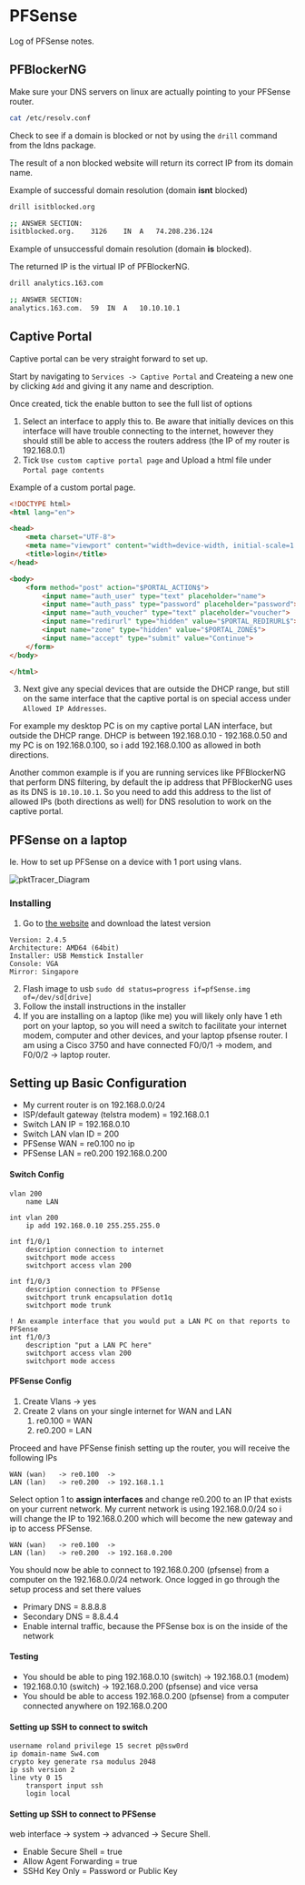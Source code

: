 # PFSense

Log of PFSense notes.

## PFBlockerNG

Make sure your DNS servers on linux are actually pointing to your PFSense router.

```bash
cat /etc/resolv.conf
```

Check to see if a domain is blocked or not by using the `drill` command from the ldns package.

The result of a non blocked website will return its correct IP from its domain name.

Example of successful domain resolution (domain **isnt** blocked)

```bash
drill isitblocked.org
```

```bash
;; ANSWER SECTION:
isitblocked.org.	3126	IN	A	74.208.236.124
```

Example of unsuccessful domain resolution (domain **is** blocked).

The returned IP is the virtual IP of PFBlockerNG.

```bash
drill analytics.163.com
```

```bash
;; ANSWER SECTION:
analytics.163.com.	59	IN	A	10.10.10.1
```

## Captive Portal

Captive portal can be very straight forward to set up.

Start by navigating to `Services -> Captive Portal` and Createing a new one by clicking `Add` and giving it any name and description.

Once created, tick the enable button to see the full list of options

1. Select an interface to apply this to. Be aware that initially devices on this interface will have trouble connecting to the internet, however they should still be able to access the routers address (the IP of my router is 192.168.0.1)
2. Tick `Use custom captive portal page` and Upload a html file under `Portal page contents`

Example of a custom portal page.

```html
<!DOCTYPE html>
<html lang="en">

<head>
	<meta charset="UTF-8">
	<meta name="viewport" content="width=device-width, initial-scale=1.0">
	<title>login</title>
</head>

<body>
	<form method="post" action="$PORTAL_ACTION$">
		<input name="auth_user" type="text" placeholder="name">
		<input name="auth_pass" type="password" placeholder="password">
		<input name="auth_voucher" type="text" placeholder="voucher">
		<input name="redirurl" type="hidden" value="$PORTAL_REDIRURL$">
		<input name="zone" type="hidden" value="$PORTAL_ZONE$">
		<input name="accept" type="submit" value="Continue">
	</form>
</body>

</html>
```

3. Next give any special devices that are outside the DHCP range, but still on the same interface that the captive portal is on special access under `Allowed IP Addresses`.

For example my desktop PC is on my captive portal LAN interface, but outside the DHCP range. DHCP is between 192.168.0.10 - 192.168.0.50 and my PC is on 192.168.0.100, so i add 192.168.0.100 as allowed in both directions.

Another common example is if you are running services like PFBlockerNG that perform DNS filtering, by default the ip address that PFBlockerNG uses as its DNS is `10.10.10.1`. So you need to add this address to the list of allowed IPs (both directions as well) for DNS resolution to work on the captive portal.

## PFSense on a laptop

Ie. How to set up PFSense on a device with 1 port using vlans.

![pktTracer_Diagram](/media/PFSense_Diagram.png)

### Installing

1. Go to [the website](https://www.pfsense.org/download/) and download the latest version

```none
Version: 2.4.5
Architecture: AMD64 (64bit)
Installer: USB Memstick Installer
Console: VGA
Mirror: Singapore
```

2. Flash image to usb `sudo dd status=progress if=pfSense.img of=/dev/sd[drive]`
3. Follow the install instructions in the installer
4. If you are installing on a laptop (like me) you will likely only have 1 eth port on your laptop, so you will need a switch to facilitate your internet modem, computer and other devices, and your laptop pfsense router. I am using a Cisco 3750 and have connected F0/0/1 -> modem, and F0/0/2 -> laptop router.

## Setting up Basic Configuration

* My current router is on 192.168.0.0/24
* ISP/default gateway (telstra modem) = 192.168.0.1
* Switch LAN IP = 192.168.0.10
* Switch LAN vlan ID = 200
* PFSense WAN = re0.100	no ip
* PFSense LAN = re0.200 192.168.0.200

#### Switch Config

```none
vlan 200
	name LAN

int vlan 200
	ip add 192.168.0.10 255.255.255.0

int f1/0/1
	description connection to internet
	switchport mode access
	switchport access vlan 200

int f1/0/3
	description connection to PFSense
	switchport trunk encapsulation dot1q
	switchport mode trunk

! An example interface that you would put a LAN PC on that reports to PFSense
int f1/0/3
	description "put a LAN PC here"
	switchport access vlan 200
	switchport mode access
```

#### PFSense Config

1. Create Vlans -> yes
2. Create 2 vlans on your single internet for WAN and LAN
   1. re0.100 = WAN
   2. re0.200 = LAN

Proceed and have PFSense finish setting up the router, you will receive the following IPs

```none
WAN (wan)	-> re0.100	->
LAN (lan)	-> re0.200	-> 192.168.1.1
```

Select option 1 to **assign interfaces** and change re0.200 to an IP that exists on your current network. My current network is using 192.168.0.0/24 so i will change the IP to 192.168.0.200 which will become the new gateway and ip to access PFSense.

```none
WAN (wan)	-> re0.100	->
LAN (lan)	-> re0.200	-> 192.168.0.200
```

You should now be able to connect to 192.168.0.200 (pfsense) from a computer on the 192.168.0.0/24 network. Once logged in go through the setup process and set there values

* Primary DNS = 8.8.8.8
* Secondary DNS = 8.8.4.4
* Enable internal traffic, because the PFSense box is on the inside of the network

#### Testing

* You should be able to ping 192.168.0.10 (switch) -> 192.168.0.1 (modem)
* 192.168.0.10 (switch) -> 192.168.0.200 (pfsense) and vice versa
* You should be able to access 192.168.0.200 (pfsense) from a computer connected anywhere on 192.168.0.200

#### Setting up SSH to connect to switch

```none
username roland privilege 15 secret p@ssw0rd
ip domain-name Sw4.com
crypto key generate rsa modulus 2048
ip ssh version 2
line vty 0 15
	transport input ssh
	login local
```

#### Setting up SSH to connect to PFSense

web interface -> system -> advanced -> Secure Shell.

* Enable Secure Shell = true
* Allow Agent Forwarding = true
* SSHd Key Only = Password or Public Key
